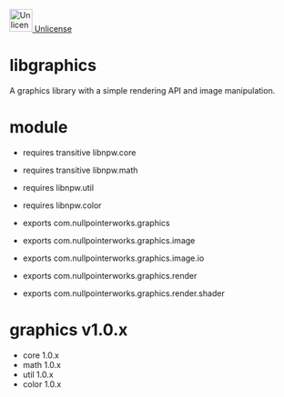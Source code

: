 <a target="_blank" href="https://unlicense.org"><img src="https://unlicense.org/pd-icon.png" alt="Unlicense" width="40"/> Unlicense</a>

# libgraphics
A graphics library with a simple rendering API and image manipulation.

# module
* requires transitive libnpw.core
* requires transitive libnpw.math
* requires libnpw.util
* requires libnpw.color

* exports com.nullpointerworks.graphics
* exports com.nullpointerworks.graphics.image
* exports com.nullpointerworks.graphics.image.io
* exports com.nullpointerworks.graphics.render
* exports com.nullpointerworks.graphics.render.shader


# graphics v1.0.x
* core 1.0.x
* math 1.0.x
* util 1.0.x
* color 1.0.x
